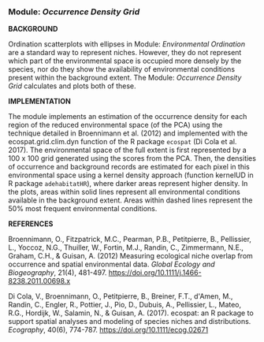 ### **Module:** ***Occurrence Density Grid***

**BACKGROUND**

Ordination scatterplots with ellipses in Module: *Environmental Ordination* are a standard way to represent niches. However, they do not represent which part of the environmental space is occupied more densely by the species, nor do they show the availability of environmental conditions present within the background extent. The Module: *Occurrence Density Grid* calculates and plots both of these.

**IMPLEMENTATION**

The module implements an estimation of the occurrence density for each region of the reduced environmental space (of the PCA) using the technique detailed in Broennimann et al. (2012) and implemented with the ecospat.grid.clim.dyn function of the R package `ecospat` (Di Cola et al. 2017). The environmental space of the full extent is first represented by a 100 x 100 grid generated using the scores from the PCA. Then, the densities of occurrence and background records are estimated for each pixel in this environmental space using a kernel density approach (function kernelUD in R package `adehabitatHR`), where darker areas represent higher density. In the plots, areas within solid lines represent all environmental conditions available in the background extent. Areas within dashed lines represent the 50% most frequent environmental conditions.

**REFERENCES**

Broennimann, O., Fitzpatrick, M.C., Pearman, P.B., Petitpierre, B., Pellissier, L., Yoccoz, N.G., Thuiller, W., Fortin, M.J., Randin, C., Zimmermann, N.E., Graham, C.H., & Guisan, A. (2012) Measuring ecological niche overlap from occurrence and spatial environmental data. *Global Ecology and Biogeography*, 21(4), 481-497. <a href="https://doi.org/10.1111/j.1466-8238.2011.00698.x" target="_blank">https://doi.org/10.1111/j.1466-8238.2011.00698.x</a> 

Di Cola, V., Broennimann, O., Petitpierre, B., Breiner, F.T., d'Amen, M., Randin, C., Engler, R., Pottier, J., Pio, D., Dubuis, A., Pellissier, L., Mateo, R.G., Hordijk, W., Salamin, N., & Guisan, A. (2017). ecospat: an R package to support spatial analyses and modeling of species niches and distributions. *Ecography*, 40(6), 774-787. <a href="https://doi.org/10.1111/ecog.02671" target="_blank">https://doi.org/10.1111/ecog.02671</a>

